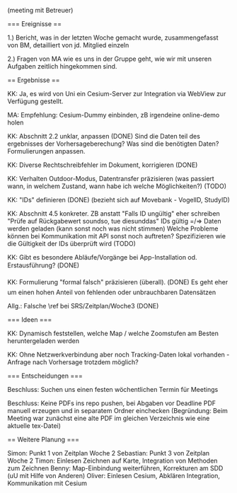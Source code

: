 (meeting mit Betreuer)

=== Ereignisse ==

1.) Bericht, was in der letzten Woche gemacht wurde,
	zusammengefasst von BM, detailliert von jd. Mitglied einzeln

2.) Fragen von MA wie es uns in der Gruppe geht, wie wir mit unseren
	Aufgaben zeitlich hingekommen sind.


== Ergebnisse ==

KK: Ja, es wird von Uni ein Cesium-Server zur Integration via WebView
	zur Verfügung gestellt.

MA: Empfehlung: Cesium-Dummy einbinden, zB irgendeine online-demo holen

KK: Abschnitt 2.2 unklar, anpassen (DONE)
	Sind die Daten teil des ergebnisses der Vorhersageberechung? Was sind die benötigten Daten? Formulierungen anpassen.

KK: Diverse Rechtschreibfehler im Dokument, korrigieren (DONE)

KK: Verhalten Outdoor-Modus, Datentransfer präzisieren (was passiert wann,
	in welchem Zustand, wann habe ich welche Möglichkeiten?) (TODO)

KK: "IDs" definieren (DONE)
	(bezieht sich auf Movebank - VogelID, StudyID)

KK: Abschnitt 4.5 konkreter. ZB anstatt "Falls ID ungültig"
 	eher schreiben "Prüfe auf Rückgabewert soundso, tue diesunddas"
 	IDs gültig =/=> Daten werden geladen (kann sonst noch was nicht stimmen)
	Welche Probleme können bei Kommunikation mit API sonst noch auftreten?
	Spezifizieren wie die Gültigkeit der IDs überprüft wird
	(TODO)

KK: Gibt es besondere Abläufe/Vorgänge bei App-Installation od. Erstausführung?
	(DONE)

KK: Formulierung "formal falsch" präzisieren (überall). (DONE)
	Es geht eher um einen hohen Anteil von fehlenden oder unbrauchbaren
	Datensätzen

Allg.: Falsche \ref bei SRS/Zeitplan/Woche3 (DONE)


=== Ideen ===

KK: Dynamisch feststellen, welche Map / welche Zoomstufen am Besten 
	heruntergeladen werden

KK: Ohne Netzwerkverbindung aber noch Tracking-Daten lokal vorhanden - 
	Anfrage nach Vorhersage trotzdem möglich?


=== Entscheidungen ===

Beschluss: Suchen uns einen festen wöchentlichen Termin für Meetings

Beschluss: Keine PDFs ins repo pushen, bei Abgaben vor Deadline PDF
	manuell erzeugen und in separatem Ordner einchecken
	(Begründung: Beim Meeting war zunächst eine alte PDF im gleichen
	 Verzeichnis wie eine aktuelle tex-Datei)


== Weitere Planung ===

Simon: Punkt 1 von Zeitplan Woche 2
Sebastian: Punkt 3 von Zeitplan Woche 2
Timon: Einlesen Zeichnen auf Karte, Integration von Methoden zum Zeichnen
Benny: Map-Einbindung weiterführen, Korrekturen am SDD (uU mit Hilfe von Anderen)
Oliver: Einlesen Cesium, Abklären Integration, Kommunikation mit Cesium